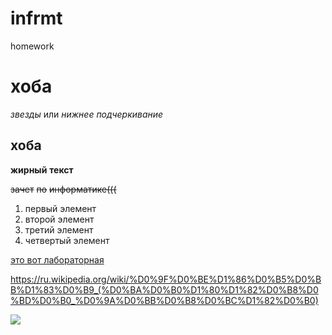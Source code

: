# infrmt
homework

# хоба
*звезды* или _нижнее_ _подчеркивание_
## хоба

**жирный** **текст**


~~зачет~~ ~~по~~ ~~информатике(((~~


1. первый элемент
2. второй элемент
3. третий элемент
4. четвертый элемент


[это вот лабораторная](https://vk.com/doc15755489_517254628?hash=53574810282310cb53&dl=a05e85fb05e2ce6872 "поставьте зачет<3")

<https://ru.wikipedia.org/wiki/%D0%9F%D0%BE%D1%86%D0%B5%D0%BB%D1%83%D0%B9_(%D0%BA%D0%B0%D1%80%D1%82%D0%B8%D0%BD%D0%B0_%D0%9A%D0%BB%D0%B8%D0%BC%D1%82%D0%B0)>



![](https://sun9-63.userapi.com/c848620/v848620733/1723be/Tqy8iOlEHh8.jpg)
